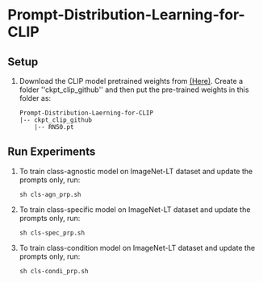 # Prompt-Distribution-Learning-for-CLIP


## Setup
1. Download the CLIP model pretrained weights from [(Here)](https://drive.google.com/drive/folders/1Jw1u5xkyeY7hkmsyV6nqAKsXL1OMGCg6?usp=sharing). Create a folder ''ckpt_clip_github'' and then put the pre-trained weights in this folder as: 
    ```
    Prompt-Distribution-Laerning-for-CLIP
    |-- ckpt_clip_github
        |-- RN50.pt
    ```

## Run Experiments
1. To train class-agnostic model on ImageNet-LT dataset and update the prompts only, run:
    ```
    sh cls-agn_prp.sh
    ```
2. To train class-specific model on ImageNet-LT dataset and update the prompts only, run:
    ```
    sh cls-spec_prp.sh
    ```
3. To train class-condition model on ImageNet-LT dataset and update the prompts only, run:
    ```
    sh cls-condi_prp.sh
    ```